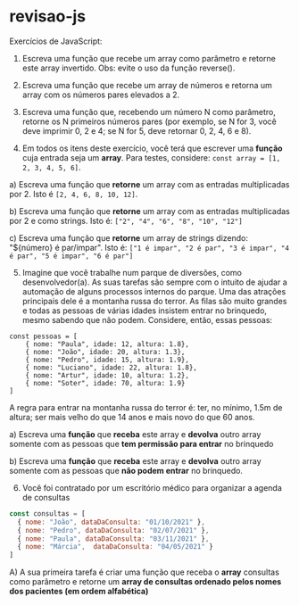 # revisao-js
Exercícios de JavaScript:

1) Escreva uma função que recebe um array como parâmetro e retorne este array invertido. Obs: evite o uso da função reverse().

2) Escreva uma função que recebe um array de números e retorna um array com os números pares elevados a 2.

3) Escreva uma função que, recebendo um número N como parâmetro, retorne os N primeiros números pares (por exemplo, se N for 3, você deve imprimir 0, 2 e 4; se N for 5, deve retornar 0, 2, 4, 6 e 8). 

4) Em todos os itens deste exercício, você terá que escrever uma **função** cuja entrada seja um **array**. Para testes, considere: `const array = [1, 2, 3, 4, 5, 6]`.

a) Escreva uma função que **retorne** um array com as entradas multiplicadas por 2. Isto é `[2, 4, 6, 8, 10, 12]`.

b) Escreva uma função que **retorne** um array com as entradas multiplicadas por 2 e como strings. Isto é: `["2", "4", "6", "8", "10", "12"]`

c) Escreva uma função que **retorne** um array de strings dizendo: "${número} é par/impar". Isto é: `["1 é impar", "2 é par", "3 é impar", "4 é par", "5 é impar", "6 é par"]`

5) Imagine que você trabalhe num parque de diversões, como desenvolvedor(a). As suas tarefas são sempre com o intuito de ajudar a automação de alguns processos internos do parque. Uma das atrações principais dele é a montanha russa do terror. As filas são muito grandes e todas as pessoas de várias idades insistem entrar no brinquedo, mesmo sabendo que não podem. Considere, então, essas pessoas:

```
const pessoas = [
	{ nome: "Paula", idade: 12, altura: 1.8},
	{ nome: "João", idade: 20, altura: 1.3},
	{ nome: "Pedro", idade: 15, altura: 1.9},
	{ nome: "Luciano", idade: 22, altura: 1.8},
	{ nome: "Artur", idade: 10, altura: 1.2},
	{ nome: "Soter", idade: 70, altura: 1.9}
]

```

A regra para entrar na montanha russa do terror é: ter, no mínimo, 1.5m de altura; ser mais velho do que 14 anos e mais novo do que 60 anos.

a) Escreva uma **função** que **receba** este array e **devolva** outro array somente com as pessoas que **tem permissão para entrar** no brinquedo

b) Escreva uma **função** que **receba** este array e **devolva** outro array somente com as pessoas que **não podem entrar** no brinquedo.

6) Você foi contratado por um escritório médico para organizar a agenda de consultas

```jsx
const consultas = [
  { nome: "João", dataDaConsulta: "01/10/2021" },
  { nome: "Pedro", dataDaConsulta: "02/07/2021" },
  { nome: "Paula", dataDaConsulta: "03/11/2021" },
  { nome: "Márcia",  dataDaConsulta: "04/05/2021" }
]

```

A) A sua primeira tarefa é criar uma função que receba o **array** consultas como parâmetro e retorne um **array de consultas ordenado pelos nomes dos pacientes (em ordem alfabética)**